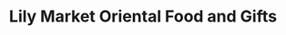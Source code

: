 ---
title: "Lily Market Oriental Food and Gifts"
url: /portland/lily-market-oriental-food-and-gifts/
shop: supermarket
---